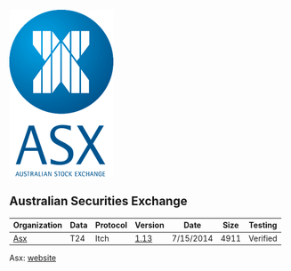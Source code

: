 ![Asx](https://github.com/Open-Markets-Initiative/Directory/blob/master/Logos/Asx.png)


## Australian Securities Exchange

|Organization | Data | Protocol | Version | Date | Size | Testing|
|--- | --- | --- | --- | --- | --- | ---|
|[Asx](https://github.com/Open-Markets-Initiative/wireshark-lua/tree/master/Asx "Australian Securities Exchange Dissectors") | T24 | Itch | [1.13](https://github.com/Open-Markets-Initiative/wireshark-lua/blob/master/Asx/Asx.T24.Itch.1.13.Script.Dissector.lua "Australian Securities Exchange 1.13 Script Dissector") | 7/15/2014 | 4911 | Verified|


Asx: [website](https://www.asx.com.au "Go to Australian Securities Exchange")

